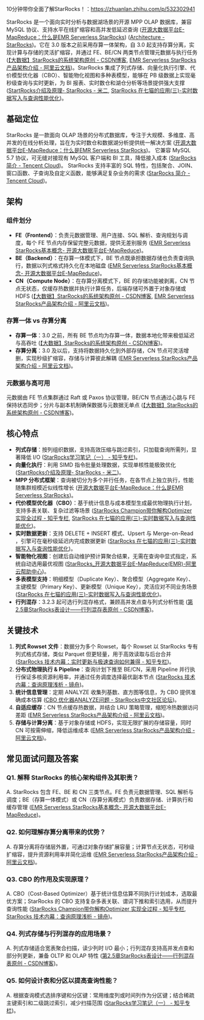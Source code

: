 10分钟带你全面了解StarRocks！：https://zhuanlan.zhihu.com/p/532302941





StarRocks 是一个面向实时分析与数据湖场景的开源 MPP OLAP 数据库，兼容 MySQL 协议、支持水平在线扩缩容和高并发低延迟查询  ([开源大数据平台E-MapReduce：什么是EMR Serverless StarRocks](https://www.alibabacloud.com/help/zh/emr/emr-serverless-starrocks/product-overview/what-is-emr-serverless-starrocks?utm_source=chatgpt.com))  ([Architecture - StarRocks](https://docs.starrocks.io/docs/introduction/Architecture/?utm_source=chatgpt.com))。它在 3.0 版本之前采用存算一体架构，自 3.0 起支持存算分离，实现计算与存储的灵活扩缩容，并通过 FE、BE/CN 两类节点管理元数据与执行任务  ([【大数据】StarRocks的系统架构原创 - CSDN博客](https://blog.csdn.net/cxh6863/article/details/140083272?utm_source=chatgpt.com), [EMR Serverless StarRocks产品架构介绍 - 阿里云文档](https://help.aliyun.com/zh/emr/emr-serverless-starrocks/product-overview/service-architecture?utm_source=chatgpt.com))。StarRocks 集成了列式存储、向量化执行引擎、代价模型优化器（CBO）、智能物化视图和多种表模型，能够在 PB 级数据上实现毫秒级查询与实时更新，为 BI 报表、实时数仓和湖仓分析等场景提供强大支撑  ([StartRocks介绍及原理- StarRocks - 米二](https://xiaokunji.com/zh/hadoop生态圈/StarRocks/介绍及原理.html?utm_source=chatgpt.com), [StarRocks 在七猫的应用(三)-实时数据写入与查询性能优化](https://tech.qimao.com/starrocks-zai-qi-mao-de-ying-yong-san-shi-shi-shu-ju-xie-ru-yu-cha-xun-xing-neng-you-hua/?utm_source=chatgpt.com))。

## 基础定位

StarRocks 是一款面向 OLAP 场景的分布式数据库，专注于大规模、多维度、高并发的在线分析处理，旨在为实时数仓和数据湖分析提供统一解决方案  ([开源大数据平台E-MapReduce：什么是EMR Serverless StarRocks](https://www.alibabacloud.com/help/zh/emr/emr-serverless-starrocks/product-overview/what-is-emr-serverless-starrocks?utm_source=chatgpt.com))。
 它兼容 MySQL 5.7 协议，可无缝对接现有 MySQL 客户端和 BI 工具，降低接入成本  ([StarRocks 简介 - Tencent Cloud](https://www.tencentcloud.com/zh/document/product/1026/46453?utm_source=chatgpt.com))。
 StarRocks 支持丰富的 SQL 特性，包括聚合、JOIN、窗口函数、子查询及自定义函数，能够满足复杂业务的需求  ([StarRocks 简介 - Tencent Cloud](https://www.tencentcloud.com/zh/document/product/1026/46453?utm_source=chatgpt.com))。

## 架构

### 组件划分

- **FE（Frontend）**：负责元数据管理、用户连接、SQL 解析、查询规划与调度，每个 FE 节点内存保留完整元数据，提供无差别服务  ([EMR Serverless StarRocks基本概念- 开源大数据平台E-MapReduce](https://www.alibabacloud.com/help/zh/doc-detail/475574.html?utm_source=chatgpt.com))。
- **BE（Backend）**：在存算一体模式下，BE 节点既承担数据存储也负责查询执行，数据以列式格式持久化在本地磁盘  ([EMR Serverless StarRocks基本概念- 开源大数据平台E-MapReduce](https://www.alibabacloud.com/help/zh/doc-detail/475574.html?utm_source=chatgpt.com))。
- **CN（Compute Node）**：在存算分离模式下，BE 的存储功能被剥离，CN 节点无状态，仅缓存热数据并执行计算任务，后端存储可外置于对象存储或 HDFS  ([【大数据】StarRocks的系统架构原创 - CSDN博客](https://blog.csdn.net/cxh6863/article/details/140083272?utm_source=chatgpt.com), [EMR Serverless StarRocks产品架构介绍 - 阿里云文档](https://help.aliyun.com/zh/emr/emr-serverless-starrocks/product-overview/service-architecture?utm_source=chatgpt.com))。

### 存算一体 vs 存算分离

- **存算一体**：3.0 之前，所有 BE 节点均为存算一体，数据本地化带来极低延迟与高吞吐  ([【大数据】StarRocks的系统架构原创 - CSDN博客](https://blog.csdn.net/cxh6863/article/details/140083272?utm_source=chatgpt.com))。
- **存算分离**：3.0 及以后，支持将数据持久化到外部存储，CN 节点可灵活增删，实现秒级扩缩容，存储与计算彼此解耦  ([EMR Serverless StarRocks产品架构介绍 - 阿里云文档](https://help.aliyun.com/zh/emr/emr-serverless-starrocks/product-overview/service-architecture?utm_source=chatgpt.com))。

### 元数据与高可用

元数据由 FE 节点集群通过 Raft 或 Paxos 协议管理，BE/CN 节点通过心跳与 FE 保持状态同步；分片与副本机制确保数据与元数据无单点  ([【大数据】StarRocks的系统架构原创 - CSDN博客](https://blog.csdn.net/cxh6863/article/details/140083272?utm_source=chatgpt.com))。

## 核心特点

- **列式存储**：按列组织数据，支持高效压缩与跳过索引，只加载查询所需列，显著降低 I/O  ([StarRocks学习笔记（一） - 知乎专栏](https://zhuanlan.zhihu.com/p/667645308?utm_source=chatgpt.com))。
- **向量化执行**：利用 SIMD 指令批量处理数据，实现单核性能极致优化  ([StartRocks介绍及原理- StarRocks - 米二](https://xiaokunji.com/zh/hadoop生态圈/StarRocks/介绍及原理.html?utm_source=chatgpt.com))。
- **MPP 分布式框架**：查询被切分为多个并行任务，在各节点上独立执行，性能随集群规模近似线性增长  ([开源大数据平台E-MapReduce：什么是EMR Serverless StarRocks](https://www.alibabacloud.com/help/zh/emr/emr-serverless-starrocks/product-overview/what-is-emr-serverless-starrocks?utm_source=chatgpt.com))。
- **代价模型优化器（CBO）**：基于统计信息与成本模型生成最优物理执行计划，支持多表关联、复杂过滤等场景  ([StarRocks Champion带你解构Optimizer 实现全过程 - 知乎专栏](https://zhuanlan.zhihu.com/p/550546802?utm_source=chatgpt.com), [StarRocks 在七猫的应用(三)-实时数据写入与查询性能优化](https://tech.qimao.com/starrocks-zai-qi-mao-de-ying-yong-san-shi-shi-shu-ju-xie-ru-yu-cha-xun-xing-neng-you-hua/?utm_source=chatgpt.com))。
- **实时数据更新**：支持 DELETE + INSERT 模式、Upsert 与 Merge-on-Read ，引擎可在毫秒级延迟内完成数据更新  ([StarRocks 在七猫的应用(三)-实时数据写入与查询性能优化](https://tech.qimao.com/starrocks-zai-qi-mao-de-ying-yong-san-shi-shi-shu-ju-xie-ru-yu-cha-xun-xing-neng-you-hua/?utm_source=chatgpt.com))。
- **智能物化视图**：创建后自动维护预计算聚合结果，无需在查询中显式指定，系统自动选用最优视图  ([StarRocks_开源大数据平台E-MapReduce(EMR)-阿里云帮助中心](https://help.aliyun.com/zh/emr/emr-on-ecs/user-guide/starrocks/?utm_source=chatgpt.com))。
- **多表模型支持**：明细模型（Duplicate Key）、聚合模型（Aggregate Key）、主键模型（Primary Key）、更新模型（Unique Key），灵活应对不同业务场景  ([StarRocks 在七猫的应用(三)-实时数据写入与查询性能优化](https://tech.qimao.com/starrocks-zai-qi-mao-de-ying-yong-san-shi-shi-shu-ju-xie-ru-yu-cha-xun-xing-neng-you-hua/?utm_source=chatgpt.com))。
- **行列混存**：3.2.3 起可选行列混存格式，兼顾高并发点查与列式分析性能  ([第2.5章StarRocks表设计——行列混存表原创 - CSDN博客](https://blog.csdn.net/SHWAITME/article/details/136249913?utm_source=chatgpt.com))。

## 关键技术

1. **列式 Rowset 文件**：数据分为多个 Rowset，每个 Rowset 以 StarRocks 专有列式格式存储，类似 Parquet 但更轻量，用于高效读取与后台合并  ([StarRocks 技术内幕：实时更新与极速查询如何兼得 - 知乎专栏](https://zhuanlan.zhihu.com/p/513426455?utm_source=chatgpt.com))。
2. **分布式物理执行 & Pipeline**：查询计划下推至 BE/CN，采用 Pipeline 并行执行保证多核资源利用率，并通过任务调度选择最优副本节点  ([StarRocks 技术内幕：查询原理浅析 - 镜舟](https://www.mirrorship.cn/zh-CN/blog/d/275920?utm_source=chatgpt.com))。
3. **统计信息管理**：定期 ANALYZE 收集列基数、直方图等信息，为 CBO 提供准确成本估算  ([CBO 优化器ANALYZE问题 - StarRocks中文社区论坛](https://forum.mirrorship.cn/t/topic/4380?utm_source=chatgpt.com))。
4. **自适应缓存**：CN 节点缓存热数据，并结合 LRU 策略管理，缩短冷热数据访问差距  ([EMR Serverless StarRocks产品架构介绍 - 阿里云文档](https://help.aliyun.com/zh/emr/emr-serverless-starrocks/product-overview/service-architecture?utm_source=chatgpt.com))。
5. **存储与计算分离**：基于对象存储或 HDFS，实现无限扩展的存储容量，同时 CN 可按需伸缩，降低运维成本  ([EMR Serverless StarRocks产品架构介绍 - 阿里云文档](https://help.aliyun.com/zh/emr/emr-serverless-starrocks/product-overview/service-architecture?utm_source=chatgpt.com))。

## 常见面试问题及答案

### Q1. 解释 StarRocks 的核心架构组件及其职责？

A. StarRocks 包含 FE、BE 和 CN 三类节点。FE 负责元数据管理、SQL 解析与调度；BE（存算一体模式）或 CN（存算分离模式）负责数据存储、计算执行和缓存管理  ([EMR Serverless StarRocks基本概念- 开源大数据平台E-MapReduce](https://www.alibabacloud.com/help/zh/doc-detail/475574.html?utm_source=chatgpt.com))。

### Q2. 如何理解存算分离带来的优势？

A. 存算分离将存储层外置，可通过对象存储扩展容量；计算节点无状态，可秒级扩缩容，提升资源利用率并简化运维  ([EMR Serverless StarRocks产品架构介绍 - 阿里云文档](https://help.aliyun.com/zh/emr/emr-serverless-starrocks/product-overview/service-architecture?utm_source=chatgpt.com))。

### Q3. CBO 的作用及实现原理？

A. CBO（Cost-Based Optimizer）基于统计信息估算不同执行计划成本，选取最优方案；StarRocks 的 CBO 支持复杂多表关联、谓词下推和索引选用，从而提升查询性能  ([StarRocks Champion带你解构Optimizer 实现全过程 - 知乎专栏](https://zhuanlan.zhihu.com/p/550546802?utm_source=chatgpt.com), [StarRocks 技术内幕：查询原理浅析 - 镜舟](https://www.mirrorship.cn/zh-CN/blog/d/275920?utm_source=chatgpt.com))。

### Q4. 列式存储与行列混存的应用场景？

A. 列式存储适合宽表聚合扫描，读少列时 I/O 最小；行列混存支持高并发点查和部分列更新，兼备 OLTP 和 OLAP 特性  ([第2.5章StarRocks表设计——行列混存表原创 - CSDN博客](https://blog.csdn.net/SHWAITME/article/details/136249913?utm_source=chatgpt.com))。

### Q5. 如何设计表和分区以提高查询性能？

A. 根据查询模式选排序键和分区键：常用维度列或时间列作为分区键；结合稀疏主键索引和二级跳过索引，减少扫描范围  ([StarRocks学习笔记（一） - 知乎专栏](https://zhuanlan.zhihu.com/p/667645308?utm_source=chatgpt.com))。

